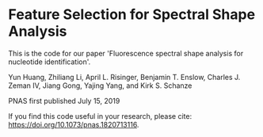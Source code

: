 # Feature Selection for Spectral Shape Analysis
This is the code for our paper 'Fluorescence spectral shape analysis for nucleotide identification'.

Yun Huang, Zhiliang Li, April L. Risinger, Benjamin T. Enslow, Charles J. Zeman IV, Jiang Gong, Yajing Yang, and Kirk S. Schanze

PNAS first published July 15, 2019

If you find this code useful in your research, please cite: https://doi.org/10.1073/pnas.1820713116.
